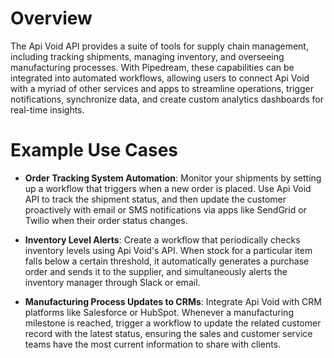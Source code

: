 # Overview

The Api Void API provides a suite of tools for supply chain management, including tracking shipments, managing inventory, and overseeing manufacturing processes. With Pipedream, these capabilities can be integrated into automated workflows, allowing users to connect Api Void with a myriad of other services and apps to streamline operations, trigger notifications, synchronize data, and create custom analytics dashboards for real-time insights.

# Example Use Cases

- **Order Tracking System Automation**: Monitor your shipments by setting up a workflow that triggers when a new order is placed. Use Api Void API to track the shipment status, and then update the customer proactively with email or SMS notifications via apps like SendGrid or Twilio when their order status changes.

- **Inventory Level Alerts**: Create a workflow that periodically checks inventory levels using Api Void's API. When stock for a particular item falls below a certain threshold, it automatically generates a purchase order and sends it to the supplier, and simultaneously alerts the inventory manager through Slack or email.

- **Manufacturing Process Updates to CRMs**: Integrate Api Void with CRM platforms like Salesforce or HubSpot. Whenever a manufacturing milestone is reached, trigger a workflow to update the related customer record with the latest status, ensuring the sales and customer service teams have the most current information to share with clients.
